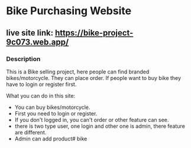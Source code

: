 # Bike Purchasing Website
## live site link: https://bike-project-9c073.web.app/
### Description
This is a Bike selling project, here people can find branded bikes/motorcycle. They can place order. If people want to buy bike they have to login or register first.

What you can do in this site:

- You can buy bikes/motorcycle.
- First you need to login or register.
- If you don't logged in, you can't order or other feature can see.
- there is two type user, one login and other one is admin, there feature are different.
- Admin can add product# bike

